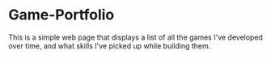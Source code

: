 # Game-Portfolio
This is a simple web page that displays a list of all the games I've developed over time, and what skills I've picked up while building them.
